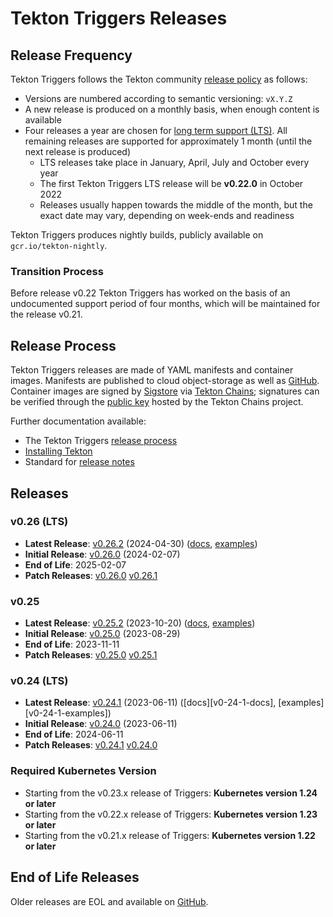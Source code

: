 # Tekton Triggers Releases

## Release Frequency

Tekton Triggers follows the Tekton community [release policy][release-policy]
as follows:

- Versions are numbered according to semantic versioning: `vX.Y.Z`
- A new release is produced on a monthly basis, when enough content is available
- Four releases a year are chosen for [long term support (LTS)](https://github.com/tektoncd/community/blob/main/releases.md#support-policy).
  All remaining releases are supported for approximately 1 month (until the next
  release is produced)
    - LTS releases take place in January, April, July and October every year
    - The first Tekton Triggers LTS release will be **v0.22.0** in October 2022
    - Releases usually happen towards the middle of the month, but the exact date
      may vary, depending on week-ends and readiness

Tekton Triggers produces nightly builds, publicly available on
`gcr.io/tekton-nightly`. 

### Transition Process

Before release v0.22 Tekton Triggers has worked on the basis of an undocumented
support period of four months, which will be maintained for the release v0.21.

## Release Process

Tekton Triggers releases are made of YAML manifests and container images.
Manifests are published to cloud object-storage as well as
[GitHub][tekton-triggers-releases]. Container images are signed by
[Sigstore][sigstore] via [Tekton Chains][tekton-chains]; signatures can be
verified through the [public key][chains-public-key] hosted by the Tekton Chains
project.

Further documentation available:

- The Tekton Triggers [release process][tekton-releases-docs]
- [Installing Tekton][tekton-installation]
- Standard for [release notes][release-notes-standards]

## Releases

### v0.26 (LTS)

- **Latest Release**: [v0.26.2][v0-26-2] (2024-04-30) ([docs][v0-25-2-docs], [examples][v0-25-2-examples])
- **Initial Release**: [v0.26.0][v0-26-0] (2024-02-07)
- **End of Life**: 2025-02-07
- **Patch Releases**: [v0.26.0][v0-26-0] [v0.26.1][v0-26-1]

### v0.25

- **Latest Release**: [v0.25.2][v0-25-2] (2023-10-20) ([docs][v0-25-2-docs], [examples][v0-25-2-examples])
- **Initial Release**: [v0.25.0][v0-25-0] (2023-08-29)
- **End of Life**: 2023-11-11
- **Patch Releases**: [v0.25.0][v0-25-0] [v0.25.1][v0-25-1]

### v0.24 (LTS)

- **Latest Release**: [v0.24.1][v0-24-1] (2023-06-11) ([docs][v0-24-1-docs], [examples][v0-24-1-examples])
- **Initial Release**: [v0.24.0][v0-24-0] (2023-06-11)
- **End of Life**: 2024-06-11
- **Patch Releases**: [v0.24.1][v0-24-1] [v0.24.0][v0-24-0]

### Required Kubernetes Version

- Starting from the v0.23.x release of Triggers: **Kubernetes version 1.24 or later**
- Starting from the v0.22.x release of Triggers: **Kubernetes version 1.23 or later**
- Starting from the v0.21.x release of Triggers: **Kubernetes version 1.22 or later**

## End of Life Releases

Older releases are EOL and available on [GitHub][tekton-triggers-releases].


[release-policy]: https://github.com/tektoncd/community/blob/main/releases.md
[sigstore]: https://sigstore.dev
[tekton-chains]: https://github.com/tektoncd/chains
[tekton-triggers-releases]: https://github.com/tektoncd/triggers/releases
[chains-public-key]: https://github.com/tektoncd/chains/blob/main/tekton.pub
[tekton-releases-docs]: tekton/README.md
[tekton-installation]: docs/install.md
[release-notes-standards]:
    https://github.com/tektoncd/community/blob/main/standards.md#release-notes

[v0-24-0]: https://github.com/tektoncd/triggers/releases/tag/v0.24.0
[v0-24-1]: https://github.com/tektoncd/triggers/releases/tag/v0.24.1
[v0-24-2]: https://github.com/tektoncd/triggers/releases/tag/v0.24.2
[v0-24-2-docs]: https://github.com/tektoncd/triggers/tree/v0.24.2/docs#tekton-triggers
[v0-24-2-examples]: https://github.com/tektoncd/triggers/tree/v0.24.2/examples#examples
[v0-25-0]: https://github.com/tektoncd/triggers/releases/tag/v0.25.0
[v0-25-1]: https://github.com/tektoncd/triggers/releases/tag/v0.25.1
[v0-25-2]: https://github.com/tektoncd/triggers/releases/tag/v0.25.2
[v0-25-2-docs]: https://github.com/tektoncd/triggers/tree/v0.25.2/docs#tekton-triggers
[v0-25-2-examples]: https://github.com/tektoncd/triggers/tree/v0.25.2/examples#examples
[v0-26-0]: https://github.com/tektoncd/triggers/releases/tag/v0.26.0
[v0-26-1]: https://github.com/tektoncd/triggers/releases/tag/v0.26.1
[v0-26-2]: https://github.com/tektoncd/triggers/releases/tag/v0.26.2
[v0-26-2-docs]: https://github.com/tektoncd/triggers/tree/v0.26.2/docs#tekton-triggers
[v0-26-2-examples]: https://github.com/tektoncd/triggers/tree/v0.26.2/examples#examples

